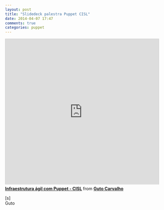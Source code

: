 ```yaml
---
layout: post
title: "Slidedeck palestra Puppet CISL"
date: 2014-04-07 17:47
comments: true
categories: puppet
---
```


<iframe src="http://www.slideshare.net/slideshow/embed_code/33231110" width="580" height="480" frameborder="0" marginwidth="0" marginheight="0" scrolling="no" style="border:1px solid #CCC; border-width:1px 1px 0; margin-bottom:5px; max-width: 100%;" allowfullscreen> </iframe> <div style="margin-bottom:5px"> <strong> <a href="https://www.slideshare.net/GutoCarvalho/infraestrutura-gil-com-puppet-cisl" title="Infraestrutura ágil com Puppet - CISL" target="_blank">Infraestrutura ágil com Puppet - CISL</a> </strong> from <strong><a href="http://www.slideshare.net/GutoCarvalho" target="_blank">Guto Carvalho</a></strong> </div>

[s]<br>
Guto